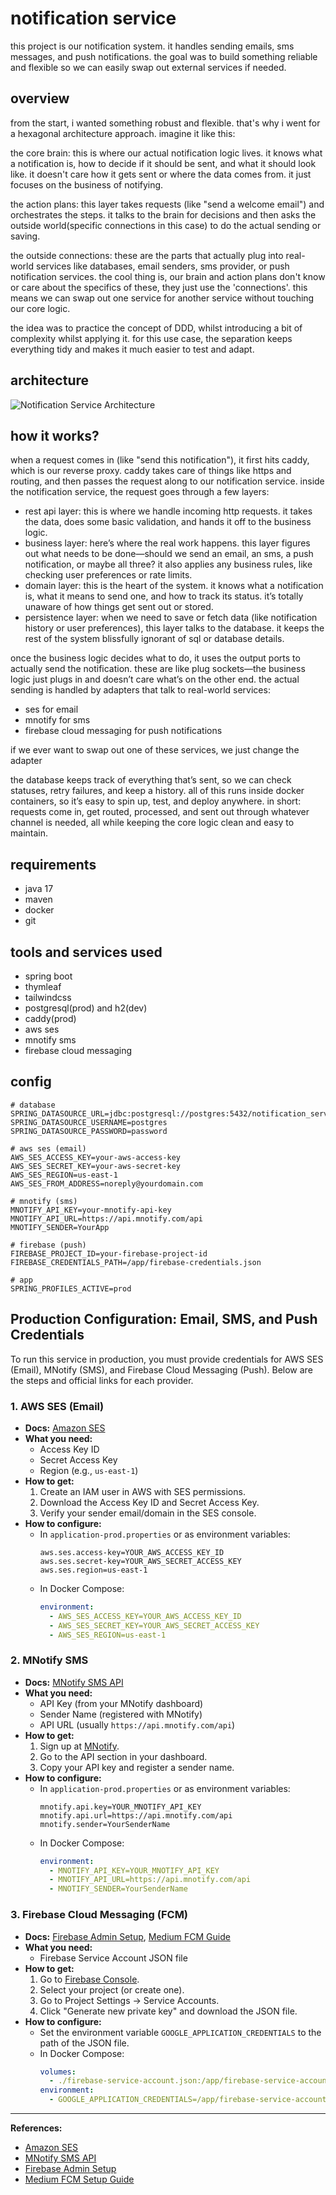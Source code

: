 # notification service 
this project is our notification system. it handles sending emails, sms messages, and push notifications. the goal was to build something reliable and flexible so we can easily swap out external services if needed.

## overview
from the start, i wanted something robust and flexible. that's why i went for a hexagonal architecture approach. imagine it like this:

the core brain: this is where our actual notification logic lives. it knows what a notification is, how to decide if it should be sent, and what it should look like. it doesn't care how it gets sent or where the data comes from. it just focuses on the business of notifying.

the action plans: this layer takes requests (like "send a welcome email") and orchestrates the steps. it talks to the brain for decisions and then asks the outside world(specific connections in this case) to do the actual sending or saving.

the outside connections: these are the parts that actually plug into real-world services like databases, email senders, sms provider, or push notification services. the cool thing is, our brain and action plans don't know or care about the specifics of these, they just use the 'connections'. this means we can swap out one service for another service without touching our core logic.

the idea was to practice the concept of DDD, whilst introducing a bit of complexity whilst applying it. for this use case, the separation keeps everything tidy and makes it much easier to test and adapt.

## architecture
![Notification Service Architecture](design.png)

## how it works?
when a request comes in (like "send this notification"), it first hits caddy, which is our reverse proxy. caddy takes care of things like https and routing, and then passes the request along to our notification service.
inside the notification service, the request goes through a few layers:
- rest api layer: this is where we handle incoming http requests. it takes the data, does some basic validation, and hands it off to the business logic.
- business layer: here’s where the real work happens. this layer figures out what needs to be done—should we send an email, an sms, a push notification, or maybe all three? it also applies any business rules, like checking user preferences or rate limits.
- domain layer: this is the heart of the system. it knows what a notification is, what it means to send one, and how to track its status. it’s totally unaware of how things get sent out or stored.
- persistence layer: when we need to save or fetch data (like notification history or user preferences), this layer talks to the database. it keeps the rest of the system blissfully ignorant of sql or database details.

once the business logic decides what to do, it uses the output ports to actually send the notification. these are like plug sockets—the business logic just plugs in and doesn’t care what’s on the other end. the actual sending is handled by adapters that talk to real-world services:
- ses for email
- mnotify for sms
- firebase cloud messaging for push notifications

if we ever want to swap out one of these services, we just change the adapter

the database keeps track of everything that’s sent, so we can check statuses, retry failures, and keep a history.
all of this runs inside docker containers, so it’s easy to spin up, test, and deploy anywhere.
in short:
requests come in, get routed, processed, and sent out through whatever channel is needed, all while keeping the core logic clean and easy to maintain.


## requirements
- java 17
- maven
- docker
- git

## tools and services used
- spring boot
- thymleaf
- tailwindcss
- postgresql(prod) and h2(dev)
- caddy(prod)
- aws ses
- mnotify sms
- firebase cloud messaging


## config
```
# database
SPRING_DATASOURCE_URL=jdbc:postgresql://postgres:5432/notification_service
SPRING_DATASOURCE_USERNAME=postgres
SPRING_DATASOURCE_PASSWORD=password

# aws ses (email)
AWS_SES_ACCESS_KEY=your-aws-access-key
AWS_SES_SECRET_KEY=your-aws-secret-key
AWS_SES_REGION=us-east-1
AWS_SES_FROM_ADDRESS=noreply@yourdomain.com

# mnotify (sms)
MNOTIFY_API_KEY=your-mnotify-api-key
MNOTIFY_API_URL=https://api.mnotify.com/api
MNOTIFY_SENDER=YourApp

# firebase (push)
FIREBASE_PROJECT_ID=your-firebase-project-id
FIREBASE_CREDENTIALS_PATH=/app/firebase-credentials.json

# app
SPRING_PROFILES_ACTIVE=prod
```

## Production Configuration: Email, SMS, and Push Credentials

To run this service in production, you must provide credentials for AWS SES (Email), MNotify (SMS), and Firebase Cloud Messaging (Push). Below are the steps and official links for each provider.

### 1. AWS SES (Email)
- **Docs:** [Amazon SES](https://aws.amazon.com/ses/)
- **What you need:**
  - Access Key ID
  - Secret Access Key
  - Region (e.g., `us-east-1`)
- **How to get:**
  1. Create an IAM user in AWS with SES permissions.
  2. Download the Access Key ID and Secret Access Key.
  3. Verify your sender email/domain in the SES console.
- **How to configure:**
  - In `application-prod.properties` or as environment variables:
    ```properties
    aws.ses.access-key=YOUR_AWS_ACCESS_KEY_ID
    aws.ses.secret-key=YOUR_AWS_SECRET_ACCESS_KEY
    aws.ses.region=us-east-1
    ```
  - In Docker Compose:
    ```yaml
    environment:
      - AWS_SES_ACCESS_KEY=YOUR_AWS_ACCESS_KEY_ID
      - AWS_SES_SECRET_KEY=YOUR_AWS_SECRET_ACCESS_KEY
      - AWS_SES_REGION=us-east-1
    ```

### 2. MNotify SMS
- **Docs:** [MNotify SMS API](https://readthedocs.mnotify.com/#tag/SMS)
- **What you need:**
  - API Key (from your MNotify dashboard)
  - Sender Name (registered with MNotify)
  - API URL (usually `https://api.mnotify.com/api`)
- **How to get:**
  1. Sign up at [MNotify](https://app.mnotify.com/).
  2. Go to the API section in your dashboard.
  3. Copy your API key and register a sender name.
- **How to configure:**
  - In `application-prod.properties` or as environment variables:
    ```properties
    mnotify.api.key=YOUR_MNOTIFY_API_KEY
    mnotify.api.url=https://api.mnotify.com/api
    mnotify.sender=YourSenderName
    ```
  - In Docker Compose:
    ```yaml
    environment:
      - MNOTIFY_API_KEY=YOUR_MNOTIFY_API_KEY
      - MNOTIFY_API_URL=https://api.mnotify.com/api
      - MNOTIFY_SENDER=YourSenderName
    ```

### 3. Firebase Cloud Messaging (FCM)
- **Docs:** [Firebase Admin Setup](https://firebase.google.com/docs/admin/setup), [Medium FCM Guide](https://medium.com/@dev.arunengineer/setup-for-push-notification-message-using-firebase-6d59ad618527)
- **What you need:**
  - Firebase Service Account JSON file
- **How to get:**
  1. Go to [Firebase Console](https://console.firebase.google.com/).
  2. Select your project (or create one).
  3. Go to Project Settings → Service Accounts.
  4. Click "Generate new private key" and download the JSON file.
- **How to configure:**
  - Set the environment variable `GOOGLE_APPLICATION_CREDENTIALS` to the path of the JSON file.
  - In Docker Compose:
    ```yaml
    volumes:
      - ./firebase-service-account.json:/app/firebase-service-account.json
    environment:
      - GOOGLE_APPLICATION_CREDENTIALS=/app/firebase-service-account.json
    ```

---

**References:**
- [Amazon SES](https://aws.amazon.com/ses/)
- [MNotify SMS API](https://readthedocs.mnotify.com/#tag/SMS)
- [Firebase Admin Setup](https://firebase.google.com/docs/admin/setup)
- [Medium FCM Setup Guide](https://medium.com/@dev.arunengineer/setup-for-push-notification-message-using-firebase-6d59ad618527)




